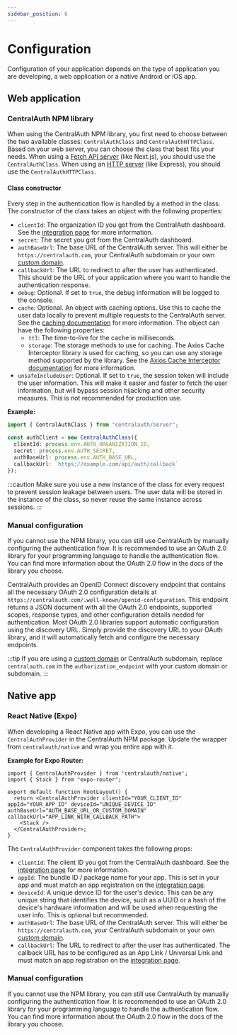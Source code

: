 ```yaml
---
sidebar_position: 6
---
```


# Configuration

Configuration of your application depends on the type of application you are developing, a web application or a native Android or iOS app.

## Web application

### CentralAuth NPM library

When using the CentralAuth NPM library, you first need to choose between the two available classes: `CentralAuthClass` and `CentralAuthHTTPClass`. Based on your web server, you can choose the class that best fits your needs. When using a [Fetch API server](https://developer.mozilla.org/en-US/docs/Web/API/Fetch_API) (like Next.js), you should use the `CentralAuthClass`. When using an [HTTP server](https://nodejs.org/api/http.html) (like Express), you should use the `CentralAuthHTTPClass`.

#### Class constructor

Every step in the authentication flow is handled by a method in the class. The constructor of the class takes an object with the following properties:
- `clientId`: The organization ID you got from the CentralAuth dashboard. See the [integration page](/admin/dashboard/organization/integration) for more information. 
- `secret`: The secret you got from the CentralAuth dashboard.
- `authBaseUrl`: The base URL of the CentralAuth server. This will either be `https://centralauth.com`, your CentralAuth subdomain or your own [custom domain](/admin/dashboard/organization/settings#custom-domains).
- `callbackUrl`: The URL to redirect to after the user has authenticated. This should be the URL of your application where you want to handle the authentication response.
- `debug`: Optional. If set to `true`, the debug information will be logged to the console.
- `cache`: Optional. An object with caching options. Use this to cache the user data locally to prevent multiple requests to the CentralAuth server. See the [caching documentation](/developer/caching) for more information. The object can have the following properties:
  - `ttl`: The time-to-live for the cache in milliseconds.
  - `storage`: The storage methods to use for caching. The Axios Cache Interceptor library is used for caching, so you can use any storage method supported by the library. See the [Axios Cache Interceptor documentation](https://axios-cache-interceptor.js.org/guide/storages) for more information.
- `unsafeIncludeUser`: Optional. If set to `true`, the session token will include the user information. This will make it easier and faster to fetch the user information, but will bypass session hijacking and other security measures. This is not recommended for production use.

**Example:**

```typescript
import { CentralAuthClass } from "centralauth/server";

const authClient = new CentralAuthClass({
  clientId: process.env.AUTH_ORGANIZATION_ID,
  secret: process.env.AUTH_SECRET,
  authBaseUrl: process.env.AUTH_BASE_URL,
  callbackUrl: `https://example.com/api/auth/callback`
});
```

:::caution
Make sure you use a new instance of the class for every request to prevent session leakage between users. The user data will be stored in the instance of the class, so never reuse the same instance across sessions.
:::

### Manual configuration

If you cannot use the NPM library, you can still use CentralAuth by manually configuring the authentication flow. It is recommended to use an OAuth 2.0 library for your programming language to handle the authentication flow. You can find more information about the OAuth 2.0 flow in the docs of the library you choose.

CentralAuth provides an OpenID Connect discovery endpoint that contains all the necessary OAuth 2.0 configuration details at `https://centralauth.com/.well-known/openid-configuration`. This endpoint returns a JSON document with all the OAuth 2.0 endpoints, supported scopes, response types, and other configuration details needed for authentication. Most OAuth 2.0 libraries support automatic configuration using the discovery URL. Simply provide the discovery URL to your OAuth library, and it will automatically fetch and configure the necessary endpoints.

:::tip
If you are using a [custom domain](/admin/dashboard/organization/settings#custom-domains) or CentralAuth subdomain, replace `centralauth.com` in the `authorization_endpoint` with your custom domain or subdomain.
:::

## Native app

### React Native (Expo)

When developing a React Native app with Expo, you can use the `CentralAuthProvider` in the CentralAuth NPM package. Update the wrapper from `centralauth/native` and wrap you entire app with it. 

**Example for Expo Router:**

```tsx
import { CentralAuthProvider } from 'centralauth/native';
import { Stack } from "expo-router";

export default function RootLayout() {
  return <CentralAuthProvider clientId="YOUR_CLIENT_ID" appId="YOUR_APP_ID" deviceId="UNIQUE_DEVICE_ID" authBaseUrl="AUTH_BASE_URL_OR_CUSTOM_DOMAIN" callbackUrl="APP_LINK_WITH_CALLBACK_PATH">
    <Stack />
  </CentralAuthProvider>;
}
```

The `CentralAuthProvider` component takes the following props:
- `clientId`: The client ID you got from the CentralAuth dashboard. See the [integration page](/admin/dashboard/organization/integration) for more information.
- `appId`: The bundle ID / package name for your app. This is set in your app and must match an app registration on the [integration page](/admin/dashboard/organization/integration#native-app-registration).
- `deviceId`: A unique device ID for the user's device. This can be any unique string that identifies the device, such as a UUID or a hash of the device's hardware information and will be used when requesting the user info. This is optional but recommended.
- `authBaseUrl`: The base URL of the CentralAuth server. This will either be `https://centralauth.com`, your CentralAuth subdomain or your own [custom domain](/admin/dashboard/organization/settings#custom-domains).
- `callbackUrl`: The URL to redirect to after the user has authenticated. The callback URL has to be configured as an App Link / Universal Link  and must match an app registration on the [integration page](/admin/dashboard/organization/integration#native-app-registration).

### Manual configuration

If you cannot use the NPM library, you can still use CentralAuth by manually configuring the authentication flow. It is recommended to use an OAuth 2.0 library for your programming language to handle the authentication flow. You can find more information about the OAuth 2.0 flow in the docs of the library you choose.